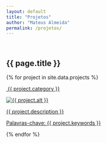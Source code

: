 ```yaml
---
layout: default
title: "Projetos"
author: "Mateus Almeida"
permalink: /projetos/
---
```


<html lang="pt-BR">
<head>
  <meta charset="UTF-8">
  <meta name="viewport" content="width=device-width, initial-scale=1.0">
  <link rel="stylesheet" href="https://cdnjs.cloudflare.com/ajax/libs/font-awesome/6.2.1/css/all.min.css">
  <link rel="stylesheet" href="{{ '/assets/css/projetos.css' | relative_url }}">
  <link rel="stylesheet" href="{{ '/assets/css/button.css' | relative_url }}">
</head>
<body>
  <a id="button"></a>
    <div class="tags-header">
      <div>&nbsp;</div>
      <h2 class="tags-header-title">{{ page.title }}</h2>
      <div class="tags-header-line"></div>
    </div>
    <section class="portfolio">
      <div class="showcase">
        {% for project in site.data.projects %}
            <a href="{{ project.url }}" aria-haspopup="true" target="_blank" onclick="" class="item">
              <p class="category">
                <i class="{{ project.icon }}"></i>&nbsp;{{ project.category }}
              </p>
              <img src="{{ project.image }}" alt="{{ project.alt }}" class="img">
              <div class="overlay">
                <p class="text">
                  {{ project.description }}
                  <br>
                  <p class="text keywords">Palavras-chave: {{ project.keywords }}</p>
                </p>
              </div>
            </a>
        {% endfor %}
      </div>
    </section>
  <script src="{{ '/assets/js/button.js' | relative_url }}"></script>
</body>
</html>
